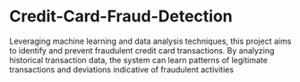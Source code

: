 # Credit-Card-Fraud-Detection
Leveraging machine learning and data analysis techniques, this project aims to identify and prevent fraudulent credit card transactions. By analyzing historical transaction data, the system can learn patterns of legitimate transactions and deviations indicative of fraudulent activities
